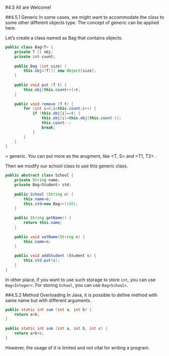 ﻿#4.5 All are Welcome!

##4.5.1 Generic
In some cases, we might want to accommodate the class to some other different objects type. The concept of generic can be applied here.

Let’s create a class named as Bag that contains objects.
```Java
public class Bag<T> {
	private T [] obj;
	private int count;
	
	public Bag (int size) {
		this.obj=(T[]) new Object[size];
	}
	
	public void put (T t) {
		this.obj[this.count++]=t;
	}
	
	public void remove (T t) {
		for (int i=0;i<this.count;i++) {
			if (this.obj[i]==t) {
				this.obj[i]=this.obj[this.count-1];
				this.count--;
				break;
			}
		}
	}
}
```
<T> = generic. You can put more as the arugment, like <T, S> and <T1, T2> .

Then we modify our school class to use this generic class.
```Java
public abstract class School {
	private String name;
	private Bag<Student> std;
	
	public School (String n) {
		this.name=n;
		this.std=new Bag<>(100);
	}
	
	public String getName() {
		return this.name;
	}
	
	public void setName(String n) {
		this.name=n;
	}
	
	public void addStudent (Student s) {
		this.std.put(s);
	}
}
```
In other place, if you want to use such storage to store `int`, you can use `Bag<Integer>`. For storing `School`, you can use `Bag<School>`.

##4.5.2 Method Overloading
In Java, it is possible to define method with same name but with different arguments.
```Java
public static int sum (int a, int b) {
	return a+b;
}
	
public static int sum (int a, int b, int c) {
	return a+b+c;
}
```
However, the usage of it is limited and not vital for writing a program.
